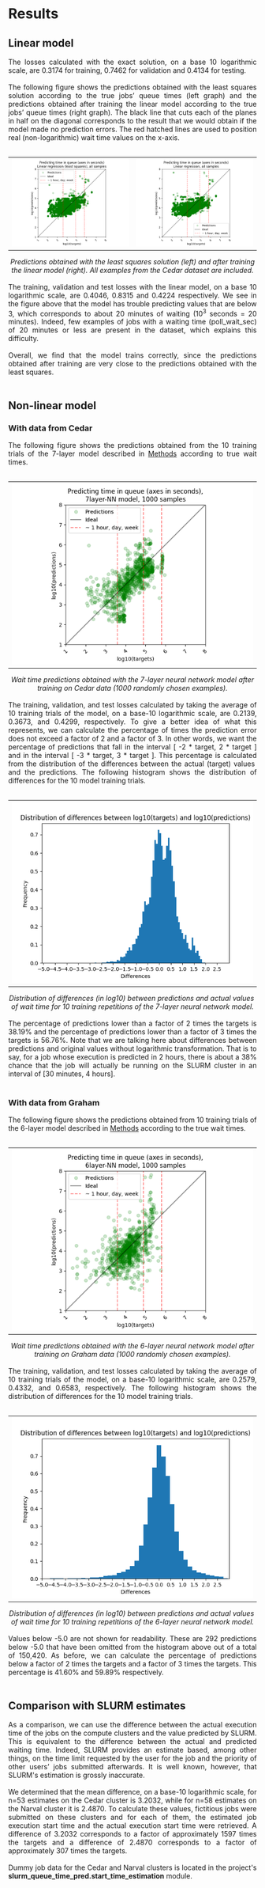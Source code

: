 # Results


## Linear model

<div align="justify">The losses calculated with the exact solution, on a base 10 logarithmic scale, are 0.3174 for training, 0.7462 for validation and 0.4134 for testing. 
<br></br>
The following figure shows the predictions obtained with the least squares solution according to the true jobs’ queue times (left graph) and the predictions obtained after training the linear model according to the true jobs’ queue times (right graph). The black line that cuts each of the planes in half on the diagonal corresponds to the result that we would obtain if the model made no prediction errors. The red hatched lines are used to position real (non-logarithmic) wait time values on the x-axis.
<br></br>
<div align="center">
 <table>
  <tr>
   <td><img src="../results/plots/predictions_plot_all_lstsqr.png">
   </td>
   <td><img src="../results/plots/predictions_plot_all_linear.png">
   </td>
  </tr>
 </table>
 <i>Predictions obtained with the least squares solution (left) and after training the linear model (right). All examples from the Cedar dataset are included.
 </i>
</div>
<br>
The training, validation and test losses with the linear model, on a base 10 logarithmic scale, are 0.4046, 0.8315 and 0.4224 respectively. We see in the figure above that the model has trouble predicting values ​​that are below 3, which corresponds to about 20 minutes of waiting (10<sup>3</sup> seconds = 20 minutes). Indeed, few examples of jobs with a waiting time (poll_wait_sec) of 20 minutes or less are present in the dataset, which explains this difficulty. 
<br></br>
Overall, we find that the model trains correctly, since the predictions obtained after training are very close to the predictions obtained with the least squares.
<br></br>
</div>

## Non-linear model


### With data from Cedar

<div align="justify">The following figure shows the predictions obtained from the 10 training trials of the 7-layer model described in <a href="docs/1_Methods.md"> Methods</a> according to true wait times.
<br></br>
<div align="center">
 <table>
  <tr>
   <td><img src="../results/plots/predictions_plot_1000_7NN.png">
   </td>
  </tr>
 </table>
 <i>Wait time predictions obtained with the 7-layer neural network model after training on Cedar data (1000 randomly chosen examples).
 </i>
</div>
<br>
The training, validation, and test losses calculated by taking the average of 10 training trials of the model, on a base-10 logarithmic scale, are 0.2139, 0.3673, and 0.4299, respectively. To give a better idea of ​​what this represents, we can calculate the percentage of times the prediction error does not exceed a factor of 2 and a factor of 3. In other words, we want the percentage of predictions that fall in the interval [ -2 * target, 2 * target ] and in the interval [ -3 * target, 3 * target ]. This percentage is calculated from the distribution of the differences between the actual (target) values ​​and the predictions. The following histogram shows the distribution of differences for the 10 model training trials.
<br><br>
<div align="center">
 <table>
  <tr>
   <td><img src="../results/plots/error_distribution_7NN.png">
   </td>
  </tr>
 </table>
 <i>Distribution of differences (in log10) between predictions and actual values ​​of wait time for 10 training repetitions of the 7-layer neural network model.
 </i>
</div>
<br>
The percentage of predictions lower than a factor of 2 times the targets is 38.19% and the percentage of predictions lower than a factor of 3 times the targets is 56.76%. Note that we are talking here about differences between predictions and original values ​​without logarithmic transformation. That is to say, for a job whose execution is predicted in 2 hours, there is about a 38% chance that the job will actually be running on the SLURM cluster in an interval of [30 minutes, 4 hours].
<br><br>
</div>

### With data from Graham

<div align="justify">The following figure shows the predictions obtained from 10 training trials of the 6-layer model described in <a href="docs/1_Methods.md"> Methods</a> according to the true wait times.
<br><br>
<div align="center">
 <table>
  <tr>
   <td><img src="../results/plots/predictions_plot_1000_6NN.png">
   </td>
  </tr>
 </table>
 <i>Wait time predictions obtained with the 6-layer neural network model after training on Graham data (1000 randomly chosen examples).
 </i>
</div>
<br>
The training, validation, and test losses calculated by taking the average of 10 training trials of the model, on a base-10 logarithmic scale, are 0.2579, 0.4332, and 0.6583, respectively. The following histogram shows the distribution of differences for the 10 model training trials.
<br><br>
<div align="center">
 <table>
  <tr>
   <td><img src="../results/plots/error_distribution_6NN.png">
   </td>
  </tr>
 </table>
 <i>Distribution of differences (in log10) between predictions and actual values ​​of wait time for 10 training repetitions of the 6-layer neural network model.
 </i>
</div>
<br>
Values ​​below -5.0 are not shown for readability. These are 292 predictions below -5.0 that have been omitted from the histogram above out of a total of 150,420. As before, we can calculate the percentage of predictions below a factor of 2 times the targets and a factor of 3 times the targets. This percentage is 41.60% and 59.89% respectively.
<br><br>
</div>

## Comparison with SLURM estimates

<div align="justify">As a comparison, we can use the difference between the actual execution time of the jobs on the compute clusters and the value predicted by SLURM. This is equivalent to the difference between the actual and predicted waiting time. Indeed, SLURM provides an estimate based, among other things, on the time limit requested by the user for the job and the priority of other users’ jobs submitted afterwards. It is well known, however, that SLURM's estimation is grossly inaccurate.
<br></br>
We determined that the mean difference, on a base-10 logarithmic scale, for n=53 estimates on the Cedar cluster is 3.2032, while for n=58 estimates on the Narval cluster it is 2.4870. To calculate these values, fictitious jobs were submitted on these clusters and for each of them, the estimated job execution start time and the actual execution start time were retrieved. A difference of 3.2032 corresponds to a factor of approximately 1597 times the targets and a difference of 2.4870 corresponds to a factor of approximately 307 times the targets.
<br></br>
Dummy job data for the Cedar and Narval clusters is located in the project's <b>slurm_queue_time_pred.start_time_estimation</b> module.
</div>